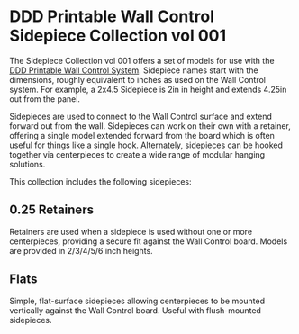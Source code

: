 # DDD Printable Wall Control Sidepiece Collection vol 001

The Sidepiece Collection vol 001 offers a set of models for use with the [DDD Printable Wall Control System](../).  Sidepiece names start with the dimensions, roughly equivalent to inches as used on the Wall Control system.  For example, a 2x4.5 Sidepiece is 2in in height and extends 4.25in out from the panel.

Sidepieces are used to connect to the Wall Control surface and extend forward out from the wall.  Sidepieces can work on their own with a retainer, offering a single model extended forward from the board which is often useful for things like a single hook.  Alternately, sidepieces can be hooked together via centerpieces to create a wide range of modular hanging solutions.

This collection includes the following sidepieces:

## 0.25 Retainers

Retainers are used when a sidepiece is used without one or more centerpieces, providing a secure fit against the Wall Control board.  Models are provided in 2/3/4/5/6 inch heights.

## Flats

Simple, flat-surface sidepieces allowing centerpieces to be mounted vertically against the Wall Control board.  Useful with flush-mounted sidepieces.

